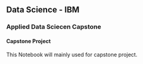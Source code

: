## Data Science - IBM

### Applied Data Sciecen Capstone

#### Capstone Project

This Notebook will mainly used for capstone project.